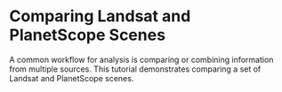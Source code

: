 # Comparing Landsat and PlanetScope Scenes

A common workflow for analysis is comparing or combining information from multiple sources. This tutorial demonstrates comparing a set of Landsat and PlanetScope scenes.

